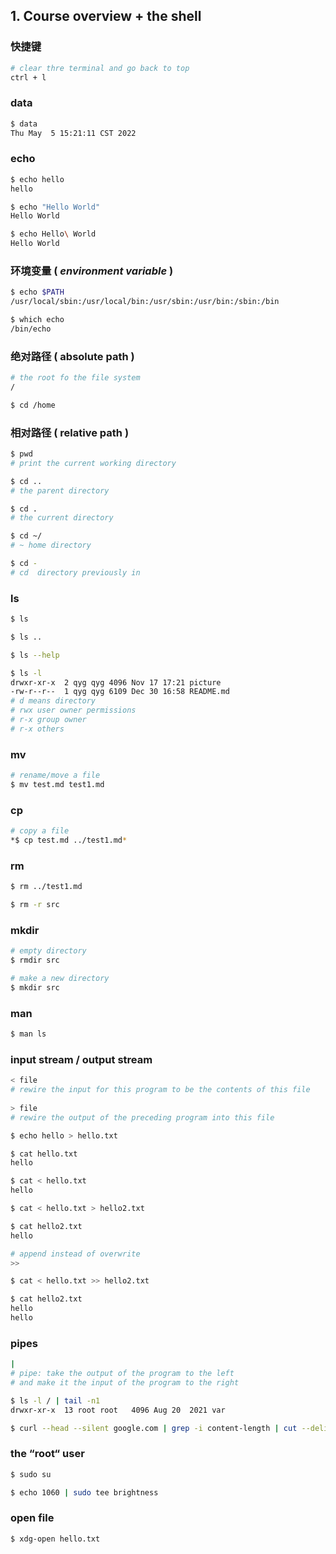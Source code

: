 ## 1. Course overview + the shell

### 快捷键

```bash
# clear thre terminal and go back to top
ctrl + l
```

### data

```bash
$ data
Thu May  5 15:21:11 CST 2022
```

### echo

```bash
$ echo hello
hello

$ echo "Hello World"
Hello World

$ echo Hello\ World
Hello World
```

### 环境变量 ( *environment variable* )

```bash
$ echo $PATH
/usr/local/sbin:/usr/local/bin:/usr/sbin:/usr/bin:/sbin:/bin

$ which echo
/bin/echo
```

### 绝对路径 ( absolute path )

```bash
# the root fo the file system
/

$ cd /home
```

### 相对路径 ( relative path )

```bash
$ pwd
# print the current working directory

$ cd ..
# the parent directory

$ cd .
# the current directory

$ cd ~/
# ~ home directory

$ cd -
# cd  directory previously in
```

### ls

```bash
$ ls

$ ls ..

$ ls --help

$ ls -l
drwxr-xr-x  2 qyg qyg 4096 Nov 17 17:21 picture
-rw-r--r--  1 qyg qyg 6109 Dec 30 16:58 README.md
# d means directory
# rwx user owner permissions
# r-x group owner
# r-x others
```

### mv

```bash
# rename/move a file
$ mv test.md test1.md
```

### cp

```bash
# copy a file
*$ cp test.md ../test1.md*
```

### rm

```bash
$ rm ../test1.md

$ rm -r src
```

### mkdir

```bash
# empty directory
$ rmdir src

# make a new directory
$ mkdir src
```

### man

```bash
$ man ls
```

### input stream / output stream

```bash
< file
# rewire the input for this program to be the contents of this file
 
> file
# rewire the output of the preceding program into this file

$ echo hello > hello.txt

$ cat hello.txt
hello

$ cat < hello.txt
hello

$ cat < hello.txt > hello2.txt

$ cat hello2.txt
hello

# append instead of overwrite
>>

$ cat < hello.txt >> hello2.txt

$ cat hello2.txt
hello
hello
```

### pipes

```bash
|
# pipe: take the output of the program to the left 
# and make it the input of the program to the right 

$ ls -l / | tail -n1
drwxr-xr-x  13 root root   4096 Aug 20  2021 var

$ curl --head --silent google.com | grep -i content-length | cut --delimiter=' ' -f2
```

### the “root“ user

```bash
$ sudo su

$ echo 1060 | sudo tee brightness
```

### open file

```bash
$ xdg-open hello.txt
```